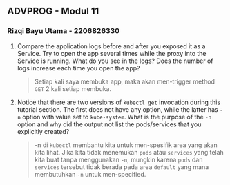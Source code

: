 ## ADVPROG - Modul 11

### Rizqi Bayu Utama - 2206826330

1. Compare the application logs before and after you exposed it as a Service. Try to open the app several times while the proxy into the Service is running. What do you see in the logs? Does the number of logs increase each time you open the app?
[](img/1.png)

    > Setiap kali saya membuka app, maka akan men-trigger method `GET` 2 kali setiap membuka.

2. Notice that there are two versions of `kubectl get` invocation during this tutorial section. The first does not have any option, while the latter has `-n` option with value set to `kube-system`. What is the purpose of the `-n` option and why did the output not list the pods/services that you explicitly created?
    > -n di `kubectl` membantu kita untuk men-spesifik area yang akan kita lihat. Jika kita tidak menemukan `pods` atau `services` yang telah kita buat tanpa menggunakan `-n`, mungkin karena `pods` dan `services` tersebut tidak berada pada area `default` yang mana membutuhkan `-n` untuk men-specified.